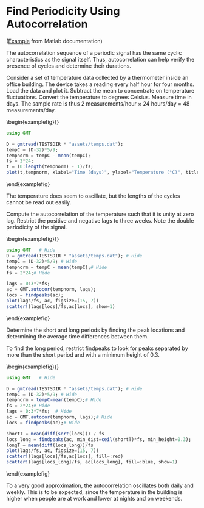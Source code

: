 # Find Periodicity Using Autocorrelation

([Example](https://www.mathworks.com/help/signal/ug/find-periodicity-using-autocorrelation.html) from Matlab documentation)

The autocorrelation sequence of a periodic signal has the same cyclic characteristics as the signal itself. Thus, autocorrelation can help verify the presence of cycles and determine their durations.

Consider a set of temperature data collected by a thermometer inside an office building.
The device takes a reading every half hour for four months. Load the data and plot it.
Subtract the mean to concentrate on temperature fluctuations. Convert the temperature to degrees Celsius.
Measure time in days. The sample rate is thus 2 measurements/hour × 24 hours/day = 48 measurements/day.


\begin{examplefig}{}
```julia
using GMT

D = gmtread(TESTSDIR * "assets/temps.dat");
tempC = (D-32)*5/9;
tempnorm = tempC - mean(tempC);
fs = 2*24;
t = (0:length(tempnorm) - 1)/fs;
plot(t,tempnorm, xlabel="Time (days)", ylabel="Temperature (°C)", title="Temperature time series", figsize=(15, 6), show=true)
```
\end{examplefig}

The temperature does seem to oscillate, but the lengths of the cycles cannot be read out easily.

Compute the autocorrelation of the temperature such that it is unity at zero lag. Restrict the
positive and negative lags to three weeks. Note the double periodicity of the signal.


\begin{examplefig}{}
```julia
using GMT   # Hide
D = gmtread(TESTSDIR * "assets/temps.dat");	# Hide
tempC = (D-32)*5/9; # Hide
tempnorm = tempC - mean(tempC);# Hide
fs = 2*24;# Hide

lags = 0:3*7*fs;
ac = GMT.autocor(tempnorm, lags);
locs = findpeaks(ac);
plot(lags/fs, ac, figsize=(15, 7))
scatter!(lags[locs]/fs,ac[locs], show=1)
```
\end{examplefig}

Determine the short and long periods by finding the peak locations and determining the average time differences between them.

To find the long period, restrict findpeaks to look for peaks separated by more than the short period and with a minimum height of 0.3.

\begin{examplefig}{}
```julia
using GMT   # Hide

D = gmtread(TESTSDIR * "assets/temps.dat");	# Hide
tempC = (D-32)*5/9; # Hide
tempnorm = tempC-mean(tempC);# Hide
fs = 2*24;# Hide
lags = 0:3*7*fs;  # Hide
ac = GMT.autocor(tempnorm, lags);# Hide
locs = findpeaks(ac);# Hide

shortT = mean(diff(sort(locs))) / fs
locs_long = findpeaks(ac, min_dist=ceil(shortT)*fs, min_height=0.3);
longT = mean(diff(locs_long))/fs
plot(lags/fs, ac, figsize=(15, 7))
scatter!(lags[locs]/fs,ac[locs], fill=:red)
scatter!(lags[locs_long]/fs, ac[locs_long], fill=:blue, show=1)
```
\end{examplefig}

To a very good approximation, the autocorrelation oscillates both daily and weekly.
This is to be expected, since the temperature in the building is higher when people
are at work and lower at nights and on weekends.

